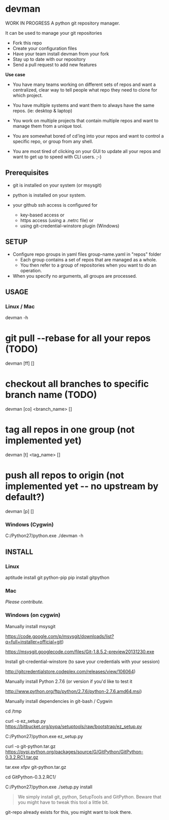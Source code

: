 <!-- vim: set ai ts=2 sw=2 et!: -->

devman
======

WORK IN PROGRESS
A python git repository manager.

It can be used to manage your git repositories 

 * Fork this repo
 * Create your configuration files
 * Have your team install devman from your fork
 * Stay up to date with our repository
 * Send a pull request to add new features

**Use case**

 * You have many teams working on different sets of repos and want a centralized, clear way to tell people what repo they need to clone for which project.

 * You have multiple systems and want them to always have the same repos. (ie: desktop & laptop)

 * You work on multiple projects that contain multiple repos and want to manage them from a unique tool. 

 * You are somewhat bored of cd'ing into your repos and want to control a specific repo, or group from any shell. 

 * You are most tired of clicking on your GUI to update all your repos and want to get up to speed with CLI users. ;-)

## Prerequisites

  - git is installed on your system (or msysgit)

  - python is installed on your system.

  - your github ssh access is configured for
    * key-based access or
    * https access (using a .netrc file) or 
    * using git-credential-winstore plugin (Windows)

## SETUP

  * Configure repo groups in yaml files group-name.yaml in "repos" folder
    * Each group contains a set of repos that are managed as a whole.
    * You then refer to a group of repositories when you want to do an operation.
  * When you specify no arguments, all groups are processed. 



## USAGE
### Linux / Mac

  devman -h

  # git pull --rebase for all your repos (TODO)

  devman [ff] [<group>]

  # checkout all branches to specific branch name (TODO)

  devman [co] <branch_name> [<group>] 

  # tag all repos in one group (not implemented yet)

  devman [t] <tag_name> [<group>] 

  # push all repos to origin (not implemented yet -- no upstream by default?)

  devman [p] [<group>] 

### Windows (Cygwin)
  
  C:/Python27/python.exe ./devman -h

## INSTALL
### Linux
    
  aptitude install git python-pip
  pip install gitpython

### Mac

  *Please contribute.*

### Windows (on cygwin)

Manually install msysgit

  https://code.google.com/p/msysgit/downloads/list?q=full+installer+official+git)

  https://msysgit.googlecode.com/files/Git-1.8.5.2-preview20131230.exe 

Install git-credential-winstore (to save your credentials with your session)

  http://gitcredentialstore.codeplex.com/releases/view/106064)
 
Manually install Python 2.7.6 (or version if you'd like to test it

  http://www.python.org/ftp/python/2.7.6/python-2.7.6.amd64.msi) 

Manually install dependencies in git-bash  / Cygwin

  cd /tmp

  curl -o ez_setup.py https://bitbucket.org/pypa/setuptools/raw/bootstrap/ez_setup.py 

  C:/Python27/python.exe ez_setup.py

  curl -o git-python.tar.gz https://pypi.python.org/packages/source/G/GitPython/GitPython-0.3.2.RC1.tar.gz

  tar.exe xfpv git-python.tar.gz 

  cd GitPython-0.3.2.RC1/

  C:/Python27/python.exe ./setup.py install

> We simply install git, python, SetupTools and GitPython. Beware that you might have to tweak this tool a little bit.

git-repo already exists for this, you might want to look there.
